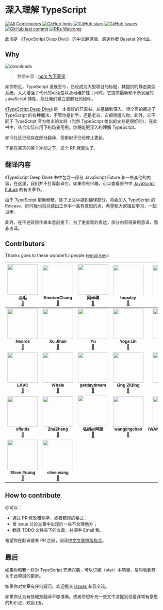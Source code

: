 # 深入理解 TypeScript

[![All Contributors](https://img.shields.io/badge/all_contributors-30-orange.svg?style=flat-square)](#contributors)
[![GitHub forks](https://img.shields.io/github/forks/jkchao/typescript-book-chinese.svg?style=flat-square)](https://github.com/jkchao/typescript-book-chinese/network) [![GitHub stars](https://img.shields.io/github/stars/jkchao/typescript-book-chinese.svg?style=flat-square)](https://github.com/jkchao/typescript-book-chinese/stargazers) [![GitHub issues](https://img.shields.io/github/issues/jkchao/typescript-book-chinese.svg?style=flat-square)](https://github.com/jkchao/typescript-book-chinese/issues)
[![GitHub last commit](https://img.shields.io/github/last-commit/jkchao/typescript-book-chinese.svg?style=flat-square)](https://github.com/jkchao/typescript-book-chinese/commits/master)
[![PRs Welcome](https://img.shields.io/badge/PRs-welcome-brightgreen.svg?style=flat-square)](http://makeapullrequest.com)

此书是 [《TypeScript Deep Dive》](https://github.com/basarat/typescript-book/) 的中文翻译版，感谢作者 [Basarat](https://github.com/basarat) 的付出。

## Why

![downloads](https://github.com/jkchao/typescript-book-chinese/raw/master/docs/.vuepress/public/typescript-downloads.jpg)

> 数据来源：[npm 包下载量](https://npm-stat.com/charts.html?package=typescript&from=2016-01-01&to=2018-07-31)

如你所见，TypeScript 发展至今，已经成为大型项目的标配，其提供的静态类型系统，大大增强了代码的可读性以及可维护性；同时，它提供最新和不断发展的 JavaScript 特性，能让我们建立更健壮的组件。

[《TypeScript Deep Dive》](https://github.com/basarat/typescript-book/) 是一本很好的开源书，从基础到深入，很全面的阐述了 TypeScript 的各种魔法，不管你是新手，还是老鸟，它都将适应你。此外，它不同于 TypeScript 官方给出的文档（当然 TypeScript 给出的文档是很好的），在此书中，结合实际应用下的场景用例，你将能更深入的理解 TypeScript。

如今社区已经存在部分翻译，但都似乎已经停止更新。

于是在某天的某个冲动之下，这个 RP 就诞生了。

## 翻译内容

《TypeScript Deep Dive》 书中包含一部分 JavaScript Future 和一些其他的内容，在这里，我们并不打算翻译它，如果你有兴趣，可以查看原书中 [JavaScript Future](https://basarat.gitbooks.io/typescript/content/docs/future-javascript.html) 的有关章节。

由于 TypeScript 更新频繁，除了上文中提到翻译部分，将会加入 TypeScript 的 Release，同时我也将总结出工作中一些有意思的点，希望和大家相互学习，一起进步。

此外，在不违背原作者本意前提下，为了更直观的表达，部分内容将采用意译，而非直译。

## Contributors

Thanks goes to these wonderful people
([emoji key](https://github.com/kentcdodds/all-contributors#emoji-key)):

<!-- ALL-CONTRIBUTORS-LIST:START - Do not remove or modify this section -->
<!-- prettier-ignore -->
| [<img src="https://avatars3.githubusercontent.com/u/22933931?v=4" width="100px;"/><br /><sub><b>三毛</b></sub>](https://jkchao.cn)<br />[📖](https://github.com/jkchao/typescript-book-chinese/commits?author=jkchao "Documentation") | [<img src="https://avatars3.githubusercontent.com/u/22536347?v=4" width="100px;"/><br /><sub><b>KnorienChang</b></sub>](https://github.com/KnorienChang)<br />[📖](https://github.com/jkchao/typescript-book-chinese/commits?author=KnorienChang "Documentation") | [<img src="https://avatars0.githubusercontent.com/u/7829098?v=4" width="100px;"/><br /><sub><b>阿卡琳</b></sub>](https://github.com/magic-akari)<br />[📖](https://github.com/jkchao/typescript-book-chinese/commits?author=magic-akari "Documentation") | [<img src="https://avatars1.githubusercontent.com/u/2362335?v=4" width="100px;"/><br /><sub><b>hopalay</b></sub>](https://github.com/hopalay)<br />[📖](https://github.com/jkchao/typescript-book-chinese/commits?author=hopalay "Documentation") | [<img src="https://avatars1.githubusercontent.com/u/13592559?v=4" width="100px;"/><br /><sub><b>Xing Liu</b></sub>](http://singsing.io/blog)<br />[📖](https://github.com/jkchao/typescript-book-chinese/commits?author=S1ngS1ng "Documentation") | [<img src="https://avatars1.githubusercontent.com/u/23144765?v=4" width="100px;"/><br /><sub><b>chenwangji</b></sub>](https://github.com/chenwangji)<br />[📖](https://github.com/jkchao/typescript-book-chinese/commits?author=chenwangji "Documentation") | [<img src="https://avatars3.githubusercontent.com/u/28107509?v=4" width="100px;"/><br /><sub><b>老农爱盐碱地</b></sub>](https://github.com/helloforrestworld)<br />[📖](https://github.com/jkchao/typescript-book-chinese/commits?author=helloforrestworld "Documentation") |
| :---: | :---: | :---: | :---: | :---: | :---: | :---: |
| [<img src="https://avatars2.githubusercontent.com/u/9589686?v=4" width="100px;"/><br /><sub><b>Necros</b></sub>](http://www.itxuye.com)<br />[📖](https://github.com/jkchao/typescript-book-chinese/commits?author=itxuye "Documentation") | [<img src="https://avatars1.githubusercontent.com/u/8039013?v=4" width="100px;"/><br /><sub><b>Xu Jihan</b></sub>](https://xutoto.im)<br />[📖](https://github.com/jkchao/typescript-book-chinese/commits?author=XuToTo "Documentation") | [<img src="https://avatars0.githubusercontent.com/u/7876498?v=4" width="100px;"/><br /><sub><b>Yu</b></sub>](https://wanan.me/)<br />[📖](https://github.com/jkchao/typescript-book-chinese/commits?author=Yiiu "Documentation") | [<img src="https://avatars0.githubusercontent.com/u/11386122?v=4" width="100px;"/><br /><sub><b>Yoga Lin</b></sub>](https://github.com/YogaLin)<br />[📖](https://github.com/jkchao/typescript-book-chinese/commits?author=YogaLin "Documentation") | [<img src="https://avatars2.githubusercontent.com/u/12699258?v=4" width="100px;"/><br /><sub><b>G</b></sub>](http://galenjiang.github.io)<br />[📖](https://github.com/jkchao/typescript-book-chinese/commits?author=galenjiang "Documentation") | [<img src="https://avatars3.githubusercontent.com/u/37131109?v=4" width="100px;"/><br /><sub><b>Undrum</b></sub>](https://github.com/Undrum)<br />[📖](https://github.com/jkchao/typescript-book-chinese/commits?author=Undrum "Documentation") | [<img src="https://avatars2.githubusercontent.com/u/22429236?v=4" width="100px;"/><br /><sub><b>Zong</b></sub>](https://zongzi531.com)<br />[📖](https://github.com/jkchao/typescript-book-chinese/commits?author=zongzi531 "Documentation") |
| [<img src="https://avatars0.githubusercontent.com/u/12185175?v=4" width="100px;"/><br /><sub><b>LXVC</b></sub>](http://lxvc.github.io)<br />[📖](https://github.com/jkchao/typescript-book-chinese/commits?author=LXVC "Documentation") | [<img src="https://avatars0.githubusercontent.com/u/20592013?v=4" width="100px;"/><br /><sub><b>Whale</b></sub>](https://github.com/jinrichardJIN)<br />[📖](https://github.com/jkchao/typescript-book-chinese/commits?author=jinrichardJIN "Documentation") | [<img src="https://avatars2.githubusercontent.com/u/23274794?v=4" width="100px;"/><br /><sub><b>getdaydream</b></sub>](https://github.com/getdaydream)<br />[📖](https://github.com/jkchao/typescript-book-chinese/commits?author=getdaydream "Documentation") | [<img src="https://avatars3.githubusercontent.com/u/9999765?v=4" width="100px;"/><br /><sub><b>Ling ZiQing</b></sub>](https://www.onlyling.com)<br />[📖](https://github.com/jkchao/typescript-book-chinese/commits?author=onlyling "Documentation") | [<img src="https://avatars0.githubusercontent.com/u/10740043?v=4" width="100px;"/><br /><sub><b>izayl</b></sub>](https://github.com/izayl)<br />[📖](https://github.com/jkchao/typescript-book-chinese/commits?author=izayl "Documentation") | [<img src="https://avatars1.githubusercontent.com/u/21151080?v=4" width="100px;"/><br /><sub><b>Moorez</b></sub>](http://shenzekun.cn/)<br />[📖](https://github.com/jkchao/typescript-book-chinese/commits?author=shenzekun "Documentation") | [<img src="https://avatars3.githubusercontent.com/u/26736658?v=4" width="100px;"/><br /><sub><b>萤火之未</b></sub>](https://github.com/yepbug)<br />[📖](https://github.com/jkchao/typescript-book-chinese/commits?author=yepbug "Documentation") |
| [<img src="https://avatars1.githubusercontent.com/u/6301070?v=4" width="100px;"/><br /><sub><b>xfields</b></sub>](https://github.com/xfields)<br />[📖](https://github.com/jkchao/typescript-book-chinese/commits?author=xfields "Documentation") | [<img src="https://avatars0.githubusercontent.com/u/16488686?v=4" width="100px;"/><br /><sub><b>ZhaZheng</b></sub>](https://segmentfault.com/u/zhazhengrefn)<br />[📖](https://github.com/jkchao/typescript-book-chinese/commits?author=ZhaZhengRefn "Documentation") | [<img src="https://avatars1.githubusercontent.com/u/2196373?v=4" width="100px;"/><br /><sub><b>弘树@阿里</b></sub>](http://webminer.js.org)<br />[📖](https://github.com/jkchao/typescript-book-chinese/commits?author=dickeylth "Documentation") | [<img src="https://avatars2.githubusercontent.com/u/1576121?v=4" width="100px;"/><br /><sub><b>wangjingchao</b></sub>](https://github.com/dalphyx)<br />[📖](https://github.com/jkchao/typescript-book-chinese/commits?author=dalphyx "Documentation") | [<img src="https://avatars1.githubusercontent.com/u/17974631?v=4" width="100px;"/><br /><sub><b>IWANABETHATGUY</b></sub>](https://github.com/IWANABETHATGUY)<br />[📖](https://github.com/jkchao/typescript-book-chinese/commits?author=IWANABETHATGUY "Documentation") | [<img src="https://avatars3.githubusercontent.com/u/19408042?v=4" width="100px;"/><br /><sub><b>Payton Tang</b></sub>](http://www.pcdeng.com)<br />[📖](https://github.com/jkchao/typescript-book-chinese/commits?author=PaytonTang "Documentation") | [<img src="https://avatars3.githubusercontent.com/u/22462424?v=4" width="100px;"/><br /><sub><b>Rem486</b></sub>](https://github.com/Rem486)<br />[📖](https://github.com/jkchao/typescript-book-chinese/commits?author=Rem486 "Documentation") |
| [<img src="https://avatars2.githubusercontent.com/u/11501493?v=4" width="100px;"/><br /><sub><b>Steve Young</b></sub>](https://buptsteve.github.io)<br />[📖](https://github.com/jkchao/typescript-book-chinese/commits?author=BuptStEve "Documentation") | [<img src="https://avatars0.githubusercontent.com/u/17901361?v=4" width="100px;"/><br /><sub><b>olive.wang</b></sub>](http://olivewind.com)<br />[📖](https://github.com/jkchao/typescript-book-chinese/commits?author=olivewind "Documentation") |

<!-- ALL-CONTRIBUTORS-LIST:END -->

## How to contribute

你可以：

- 通过 PR 修改错别字，或者错误的格式；
- 发 issue 讨论文章中出现的一些不合理地方；
- 翻译 TODO 文件夹下的文章，并顺手 Email 我。

希望你在翻译或者 PR 之前，阅读[中文文章排版指北](https://github.com/mzlogin/chinese-copywriting-guidelines)。

## 最后

如果你和我一样对 TypeScript 充满兴趣，可以订阅（star）本项目，及时收到有关于此项目的更新。

如果你对文章有任何疑问，欢迎提交 [issues](https://github.com/jkchao/typescript-book-chinese/issues) 和我交流。

如果你认为有些地方翻译不够准确，或者你想补充一些文中没提到但是非常有意思的知识点，欢迎 [PR](https://github.com/jkchao/typescript-book-chinese/pulls)。
